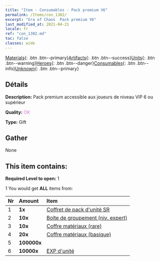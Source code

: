 ```yaml
---
title: "Item - Consumables - Pack premium V6"
permalink: /Items/con_1302/
excerpt: "Era of Chaos  Pack premium V6"
last_modified_at: 2021-04-21
locale: fr
ref: "con_1302.md"
toc: false
classes: wide
---
```

 [Materials](/fr/Items/){: .btn .btn--primary}[Artifacts](/fr/Items/Artifacts/){: .btn .btn--success}[Units](/fr/Items/Units/){: .btn .btn--warning}[Heroes](/fr/Items/Heroes/){: .btn .btn--danger}[Consumables](/fr/Items/Consumables/){: .btn .btn--info}[Unknown](/fr/Items/Unknown/){: .btn .btn--primary}

## Détails
 **Description:** Pack premium accessible aux joueurs de niveau VIP 6 ou supérieur

 **Quality:** <span style="color: #DA70D6">OK</span>

 **Type:** Gift

## Gather

  None

## This item contains:

 **Required Level to open:** 1

 1 You would get **ALL** items  from:

  | Nr | Amount |     Item    |
  |:---|:-------|:------------|
  | 1 |  **1x** | [Coffret de pack d'unité SR](/fr/Items/con_1319/) |  | 
  | 2 |  **10x** | [Boîte de groupement (niv. expert)](/fr/Items/con_776/) |  | 
  | 3 |  **10x** | [Coffre matériaux (rare)](/fr/Items/con_757/) |  | 
  | 4 |  **20x** | [Coffre matériaux (basique)](/fr/Items/con_756/) |  | 
  | 5 |  **100000x** | <i class="fas fa-coins"/> |  | 
  | 6 |  **10000x** | [EXP d'unité](/fr/Items/con_902/) |  | 
